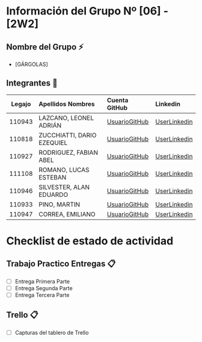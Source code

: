 ﻿# Información del Grupo Nº [06] - [2W2]


## Nombre del Grupo :zap:

* [GÁRGOLAS]


## Integrantes :busts_in_silhouette:

| Legajo| Apellidos Nombres  | Cuenta GitHub | Linkedin
| :------: | :-------- | :-------- | :-------- |
| 110943 | LAZCANO, LEONEL ADRIÁN |[UsuarioGitHub](https://github.com/LeonelLazcano-2w2-110943)|[UserLinkedin](https://www.linkedin.com/in/leonel-lazcano-5a026b182/)|
| 110818 | ZUCCHIATTI, DARIO EZEQUIEL |[UsuarioGitHub](https://github.com/EzeZeta)|[UserLinkedin](https://www.linkedin.com/in/ezequiel-zucchiatti-335590183/)|
| 110927 | RODRIGUEZ, FABIAN ABEL |[UsuarioGitHub](https://github.com/fabian12rodriguez)|[UserLinkedin](https://www.linkedin.com/in/fabian-rodriguez-969304168/)|
| 111108 | ROMANO, LUCAS ESTEBAN |[UsuarioGitHub](https://github.com/lromano111108)|[UserLinkedin](https://ar.linkedin.com/)|
| 110946 | SILVESTER, ALAN EDUARDO |[UsuarioGitHub](https://github.com/silvesteralan110946)|[UserLinkedin](https://www.linkedin.com/in/alan-eduardo-silvester/)|
| 110933 | PINO, MARTIN |[UsuarioGitHub](https://github.com/pinomartin110933)|[UserLinkedin](https://www.linkedin.com/in/martinpino91/)|
| 110947 | CORREA, EMILIANO |[UsuarioGitHub](https://github.com/ECorrea-TUP)|[UserLinkedin](https://www.linkedin.com/in/emiliano-correa-dev/)|


# Checklist de estado de actividad

## Trabajo Practico Entregas :clipboard:
- [ ] Entrega Primera Parte
- [ ] Entrega Segunda Parte
- [ ] Entrega Tercera Parte

## Trello :clipboard:
- [ ] Capturas del tablero de Trello
